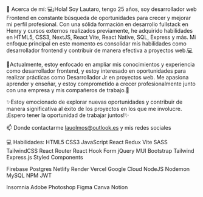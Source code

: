 💫 Acerca de mí:
💻¡Hola! Soy Lautaro, tengo 25 años, soy desarrollador web Frontend en constante búsqueda de oportunidades para crecer y mejorar mi perfil profesional. Con una sólida formación en desarrollo fullstack en Henry y cursos externos realizados previamente, he adquirido habilidades en HTML5, CSS3, NextJS, React Vite, React Native, SQL, Express y más. Mi enfoque principal en este momento es consolidar mis habilidades como desarrollador frontend y contribuir de manera efectiva a proyectos web.💻

🔭Actualmente, estoy enfocado en ampliar mis conocimientos y experiencia como desarrollador frontend, y estoy interesado en oportunidades para realizar prácticas como Desarrollador Jr en proyectos web. Me apasiona aprender y enseñar, y estoy comprometido a crecer profesionalmente junto con una empresa y mis compañeros de trabajo.🔭

✨Estoy emocionado de explorar nuevas oportunidades y contribuir de manera significativa al éxito de los proyectos en los que me involucre. ¡Espero tener la oportunidad de trabajar juntos!✨

📫 Donde contactarme lauolmos@outlook.es y mis redes sociales

💻 Habilidades:
HTML5 CSS3 JavaScript React Redux Vite SASS TailwindCSS React Router React Hook Form jQuery MUI Bootstrap Tailwind Express.js Styled Components

Firebase Postgres Netlify Render Vercel Google Cloud NodeJS Nodemon MySQL NPM JWT

Insomnia Adobe Photoshop Figma Canva Notion
